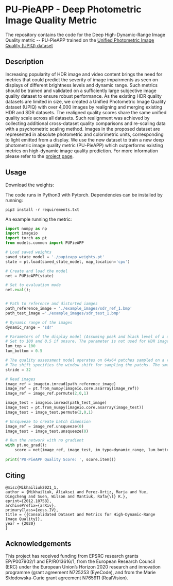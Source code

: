 # PU-PieAPP - Deep Photometric Image Quality Metric

The repository contains the code for the Deep High-Dynamic-Range Image Quality metric -- PU-PieAPP trained on the [Unified Photometric Image Quality (UPIQ) dataset](https://www.repository.cam.ac.uk/handle/1810/315373)

## Description

Increasing popularity of HDR image and video content brings the need for metrics that could predict the severity of image impairments as seen on displays of different brightness levels and dynamic range. Such metrics should be trained and validated on a sufficiently large subjective image quality dataset to ensure robust performance. As the existing HDR quality datasets are limited in size, we created a Unified Photometric Image Quality dataset (UPIQ) with over 4,000 images by realigning and merging existing HDR and SDR datasets. The realigned quality scores share the same unified quality scale across all datasets. Such realignment was achieved by collecting additional cross-dataset quality comparisons and re-scaling data with a psychometric scaling method. Images in the proposed dataset are represented in absolute photometric and colorimetric units, corresponding to light emitted from a display. We use the new dataset to train a new deep photometric image quality metric (PU-PieAPP) which outperforms existing metrics on high-dynamic image quality prediction. For more information please refer to the [project page](https://www.cl.cam.ac.uk/research/rainbow/projects/upiq/).

## Usage

Download the weights:



The code runs in Python3 with Pytorch. Dependencies can be installed by running:

```
pip3 install -r requirements.txt
```

An example running the metric:

```python
import numpy as np
import imageio
import torch as pt
from models.common import PUPieAPP

# Load saved weights
saved_state_model = './pupieapp_weights.pt'
state = pt.load(saved_state_model, map_location='cpu')

# Create and load the model
net = PUPieAPP(state)

# Set to evaluation mode
net.eval();


# Path to reference and distorted iamges
path_reference_image = './example_images/sdr_ref_1.bmp'
path_test_image ='./example_images/sdr_test_1.bmp'

# Dynamic range of the images
dynamic_range = 'sdr'

# Parameters of the display model (Assuming peak and black level of a display on which LDR image is shown).
# Set to 100 and 0.5 if unsure. The parameter is not used for HDR images as these are given in luminance values.
lum_top = 100
lum_bottom = 0.5

# The quality assessment model operates on 64x64 patches sampled on a regular grid. 
# The shift specifies the window shift for sampling the patchs. The smaller the shift the more accurate the model is.
stride = 32

# Read images 
image_ref = imageio.imread(path_reference_image)
image_ref = pt.from_numpy(imageio.core.asarray(image_ref))
image_ref = image_ref.permute(2,0,1)

image_test = imageio.imread(path_test_image)
image_test = pt.from_numpy(imageio.core.asarray(image_test))
image_test = image_test.permute(2,0,1)

# Unsqueeze to create batch dimension
image_ref = image_ref.unsqueeze(0)
image_test = image_test.unsqueeze(0)

# Run the network with no gradient
with pt.no_grad():
    score = net(image_ref, image_test, im_type=dynamic_range, lum_bottom=lum_bottom, lum_top=lum_top, stride=stride)
    
print('PU-PieAPP Quality Score: ', score.item())
```

## Citing


```
@misc{Mikhailiuk2021_1, 
author = {Mikhailiuk, Aliaksei and Perez-Ortiz, Maria and Yue, Dingcheng and Suen, Wilson and Mantiuk, Rafa{\l} K.}, 
eprint={2012.10758}, 
archivePrefix={arXiv}, 
primaryClass={eess.IV}, 
title = {{Consolidated Dataset and Metrics for High-Dynamic-Range Image Quality}}, 
year = {2020} 
}
```

## Acknowledgements

This project has received funding from EPSRC research grants EP/P007902/1 and EP/R013616/1, from the European Research Council (ERC) under the European Union’s Horizon 2020 research and innovation programme (grant agreement N725253 (EyeCode), and from the Marie Skłodowska-Curie grant agreement N765911 (RealVision).

